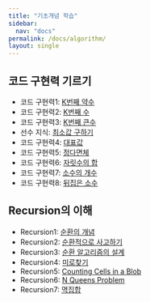 ```yaml
---
title: "기초개념 학습"
sidebar:
  nav: "docs"
permalink: /docs/algorithm/
layout: single
---
```


## 코드 구현력 기르기
- 코드 구현력1: [K번째 약수](implementation1/)
- 코드 구현력2: [K번째 수](implementation2/)
- 코드 구현력3: [K번째 큰수](implementation3/)
- 선수 지식: [최소값 구하기](implementation4/)
- 코드 구현력4: [대표값](implementation5/)
- 코드 구현력5: [정다면체](implementation6/)
- 코드 구현력6: [자릿수의 합](implementation7/)
- 코드 구현력7: [소수의 개수](implementation8/)
- 코드 구현력8: [뒤집은 소수](implementation9/)

## Recursion의 이해
- Recursion1: [순환의 개념](recursive1/)
- Recursion2: [순환적으로 사고하기](recursive2/)
- Recursion3: [순환 알고리즘의 설계](recursive3/)
- Recursion4: [미로찾기](recursive4/)
- Recursion5: [Counting Cells in a Blob](recursive5/)
- Recursion6: [N Queens Problem](recursive6/)
- Recursion7: [멱집합](recursive7/)
